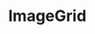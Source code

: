# ImageGrid <Badges :texts="badges" />

<script setup>
  import pkg from '@studiometa/ui/organisms/ImageGrid/package.json';
  import appJsRaw from './app.js?raw';
  import AppFiveImagesTwigRaw from './app-5-images.twig?raw';
  import AppThreeImagesTwigRaw from './app-3-images.twig?raw';

  const badges = [`v${pkg.version}`, 'Twig'];

  const stories = [
    {
      name: '5 images',
      src: './story-5-images.html',
      files: [
        {
          label: 'app.twig',
          lang: 'twig',
          content: AppFiveImagesTwigRaw,
        },
        {
          label: 'app.js',
          lang: 'js',
          content: appJsRaw,
        },
      ],
    },
    {
      name: '3 images',
      src: './story-3-images.html',
      files: [
        {
          label: 'app.twig',
          lang: 'twig',
          content: AppThreeImagesTwigRaw,
        },
        {
          label: 'app.js',
          lang: 'js',
          content: appJsRaw,
        },
      ],
    },
  ];
</script>

<Stories :stories="stories" />
